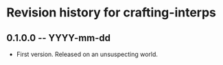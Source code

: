 # Revision history for crafting-interps

## 0.1.0.0 -- YYYY-mm-dd

* First version. Released on an unsuspecting world.
